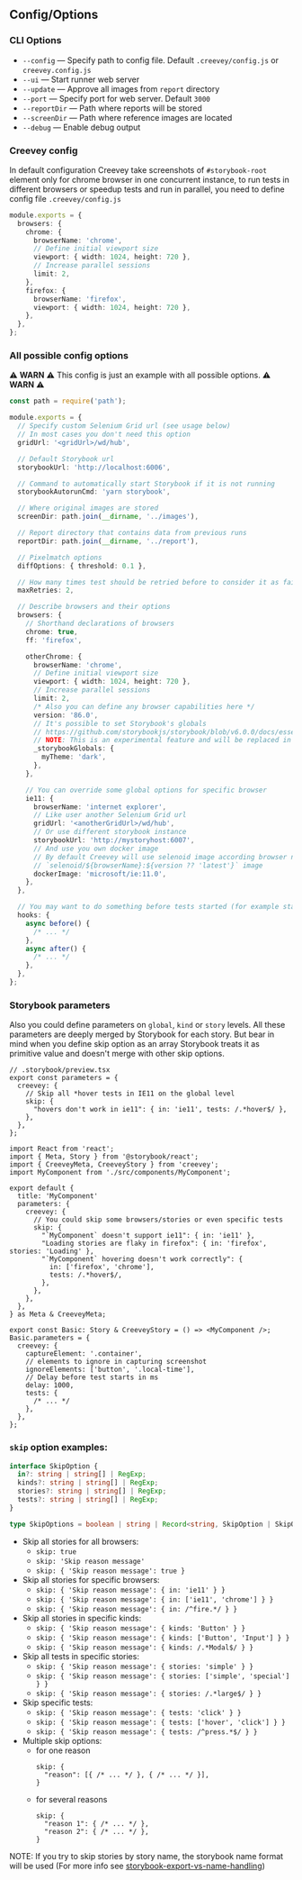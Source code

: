 ## Config/Options

### CLI Options

- `--config` — Specify path to config file. Default `.creevey/config.js` or `creevey.config.js`
- `--ui` — Start runner web server
- `--update` — Approve all images from `report` directory
- `--port` — Specify port for web server. Default `3000`
- `--reportDir` — Path where reports will be stored
- `--screenDir` — Path where reference images are located
- `--debug` — Enable debug output

### Creevey config

In default configuration Creevey take screenshots of `#storybook-root` element only for chrome browser in one concurrent instance, to run tests in different browsers or speedup tests and run in parallel, you need to define config file `.creevey/config.js`

```ts
module.exports = {
  browsers: {
    chrome: {
      browserName: 'chrome',
      // Define initial viewport size
      viewport: { width: 1024, height: 720 },
      // Increase parallel sessions
      limit: 2,
    },
    firefox: {
      browserName: 'firefox',
      viewport: { width: 1024, height: 720 },
    },
  },
};
```

### All possible config options

:warning: **WARN** :warning: This config is just an example with all possible options. :warning: **WARN** :warning:

```ts
const path = require('path');

module.exports = {
  // Specify custom Selenium Grid url (see usage below)
  // In most cases you don't need this option
  gridUrl: '<gridUrl>/wd/hub',

  // Default Storybook url
  storybookUrl: 'http://localhost:6006',

  // Command to automatically start Storybook if it is not running
  storybookAutorunCmd: 'yarn storybook',

  // Where original images are stored
  screenDir: path.join(__dirname, '../images'),

  // Report directory that contains data from previous runs
  reportDir: path.join(__dirname, '../report'),

  // Pixelmatch options
  diffOptions: { threshold: 0.1 },

  // How many times test should be retried before to consider it as failed
  maxRetries: 2,

  // Describe browsers and their options
  browsers: {
    // Shorthand declarations of browsers
    chrome: true,
    ff: 'firefox',

    otherChrome: {
      browserName: 'chrome',
      // Define initial viewport size
      viewport: { width: 1024, height: 720 },
      // Increase parallel sessions
      limit: 2,
      /* Also you can define any browser capabilities here */
      version: '86.0',
      // It's possible to set Storybook's globals
      // https://github.com/storybookjs/storybook/blob/v6.0.0/docs/essentials/toolbars-and-globals.md
      // NOTE: This is an experimental feature and will be replaced in future
      _storybookGlobals: {
        myTheme: 'dark',
      },
    },

    // You can override some global options for specific browser
    ie11: {
      browserName: 'internet explorer',
      // Like user another Selenium Grid url
      gridUrl: '<anotherGridUrl>/wd/hub',
      // Or use different storybook instance
      storybookUrl: 'http://mystoryhost:6007',
      // And use you own docker image
      // By default Creevey will use selenoid image according browser name and version:
      // `selenoid/${browserName}:${version ?? 'latest'}` image
      dockerImage: 'microsoft/ie:11.0',
    },
  },

  // You may want to do something before tests started (for example start browserstack-local)
  hooks: {
    async before() {
      /* ... */
    },
    async after() {
      /* ... */
    },
  },
};
```

### Storybook parameters

Also you could define parameters on `global`, `kind` or `story` levels. All these parameters are deeply merged by Storybook for each story. But bear in mind when you define skip option as an array Storybook treats it as primitive value and doesn't merge with other skip options.

```tsx
// .storybook/preview.tsx
export const parameters = {
  creevey: {
    // Skip all *hover tests in IE11 on the global level
    skip: {
      "hovers don't work in ie11": { in: 'ie11', tests: /.*hover$/ },
    },
  },
};
```

```tsx
import React from 'react';
import { Meta, Story } from '@storybook/react';
import { CreeveyMeta, CreeveyStory } from 'creevey';
import MyComponent from './src/components/MyComponent';

export default {
  title: 'MyComponent'
  parameters: {
    creevey: {
      // You could skip some browsers/stories or even specific tests
      skip: {
        "`MyComponent` doesn't support ie11": { in: 'ie11' },
        "Loading stories are flaky in firefox": { in: 'firefox', stories: 'Loading' },
        "`MyComponent` hovering doesn't work correctly": {
          in: ['firefox', 'chrome'],
          tests: /.*hover$/,
        },
      },
    },
  },
} as Meta & CreeveyMeta;

export const Basic: Story & CreeveyStory = () => <MyComponent />;
Basic.parameters = {
  creevey: {
    captureElement: '.container',
    // elements to ignore in capturing screenshot
    ignoreElements: ['button', '.local-time'],
    // Delay before test starts in ms
    delay: 1000,
    tests: {
      /* ... */
    },
  },
};
```

### `skip` option examples:

```ts
interface SkipOption {
  in?: string | string[] | RegExp;
  kinds?: string | string[] | RegExp;
  stories?: string | string[] | RegExp;
  tests?: string | string[] | RegExp;
}

type SkipOptions = boolean | string | Record<string, SkipOption | SkipOption[]>;
```

- Skip all stories for all browsers:
  - `skip: true`
  - `skip: 'Skip reason message'`
  - `skip: { 'Skip reason message': true }`
- Skip all stories for specific browsers:
  - `skip: { 'Skip reason message': { in: 'ie11' } }`
  - `skip: { 'Skip reason message': { in: ['ie11', 'chrome'] } }`
  - `skip: { 'Skip reason message': { in: /^fire.*/ } }`
- Skip all stories in specific kinds:
  - `skip: { 'Skip reason message': { kinds: 'Button' } }`
  - `skip: { 'Skip reason message': { kinds: ['Button', 'Input'] } }`
  - `skip: { 'Skip reason message': { kinds: /.*Modal$/ } }`
- Skip all tests in specific stories:
  - `skip: { 'Skip reason message': { stories: 'simple' } }`
  - `skip: { 'Skip reason message': { stories: ['simple', 'special'] } }`
  - `skip: { 'Skip reason message': { stories: /.*large$/ } }`
- Skip specific tests:
  - `skip: { 'Skip reason message': { tests: 'click' } }`
  - `skip: { 'Skip reason message': { tests: ['hover', 'click'] } }`
  - `skip: { 'Skip reason message': { tests: /^press.*$/ } }`
- Multiple skip options:
  - for one reason
    ```
    skip: {
      "reason": [{ /* ... */ }, { /* ... */ }],
    }
    ```
  - for several reasons
    ```
    skip: {
      "reason 1": { /* ... */ },
      "reason 2": { /* ... */ },
    }
    ```

NOTE: If you try to skip stories by story name, the storybook name format will be used (For more info see [storybook-export-vs-name-handling](https://storybook.js.org/docs/formats/component-story-format/#storybook-export-vs-name-handling))
